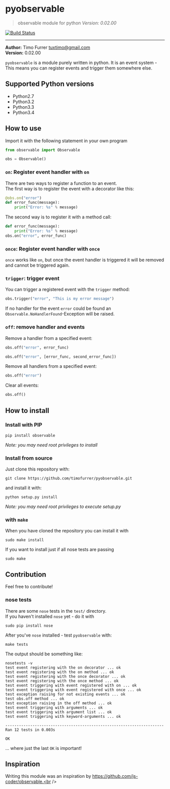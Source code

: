 # pyobservable
> observable module for python
> *Version: 0.02.00*

[![Build Status](https://travis-ci.org/timofurrer/pyobservable.svg)](https://travis-ci.org/timofurrer/pyobservable)

***

**Author:** Timo Furrer <tuxtimo@gmail.com><br />
**Version:** 0.02.00<br />

`pyobservable` is a module purely written in python. It is an event system - This means you can register events and trigger them somewhere else.

## Supported Python versions

- Python2.7
- Python3.2
- Python3.3
- Python3.4

## How to use
Import it with the following statement in your own program

```python
from observable import Observable

obs = Observable()
```

### `on`: Register event handler with `on`
There are two ways to register a function to an event.<br />
The first way is to register the event with a decorator like this:

```python
@obs.on("error")
def error_func(message):
    print("Error: %s" % message)
```

The second way is to register it with a method call:

```python
def error_func(message):
    print("Error: %s" % message)
obs.on("error", error_func)
```

### `once`: Register event handler with `once`
`once` works like `on`, but once the event handler is triggered it will be removed and cannot be triggered again.

### `trigger`: trigger event
You can trigger a registered event with the `trigger` method:

```python
obs.trigger("error", "This is my error message")
```

If no handler for the event `error` could be found an `Observable.NoHandlerFound`-Exception will be raised.

### `off`: remove handler and events
Remove a handler from a specified event:

```python
obs.off("error", error_func)
```

```python
obs.off("error", [error_func, second_error_func])
```

Remove all handlers from a specified event:

```python
obs.off("error")
```

Clear all events:

```python
obs.off()
```

## How to install

### Install with PIP

    pip install observable

*Note: you may need root privileges to install*

### Install from source
Just clone this repository with:

    git clone https://github.com/timofurrer/pyobservable.git

and install it with:

    python setup.py install

*Note: you may need root privileges to execute setup.py*

### with `make`

When you have cloned the repository you can install it with

    sudo make install

If you want to install just if all nose tests are passing

    sudo make

## Contribution
Feel free to contribute!

### nose tests

There are some `nose` tests in the `test/` directory. <br />
If you haven't installed `nose` yet - do it with

    sudo pip install nose

After you've `nose` installed - test `pyobservable` with:

    make tests

The output should be something like:

    nosetests -v
    test event registering with the on decorator ... ok
    test event registering with the on method ... ok
    test event registering with the once decorator ... ok
    test event registering with the once method ... ok
    test event triggering with event registered with on ... ok
    test event triggering with event registered with once ... ok
    test exception raising for not existing events ... ok
    test obs.off method ... ok
    test exception raising in the off method ... ok
    test event triggering with arguments ... ok
    test event triggering with argument list ... ok
    test event triggering with keyword-arguments ... ok

    ----------------------------------------------------------------------
    Ran 12 tests in 0.003s

    OK

... where just the last `OK` is important!


## Inspiration
Writing this module was an inspiration by https://github.com/js-coder/observable.<br /><br/>

